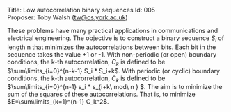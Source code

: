 Title:    Low autocorrelation binary sequences
Id:       005  
Proposer: Toby Walsh (tw@cs.york.ac.uk)


 
These problems have many practical applications in communications and electrical engineering. The objective is to construct a binary sequence $S_i$ of length n that minimizes the autocorrelations between bits. Each bit in the sequence takes the value +1 or -1. With non-periodic (or open) boundary conditions, the k-th autocorrelation,  $C_k$ is defined to be $\sum\limits_{i=0}^{n-k-1} S_i * S_i+k$. With periodic (or cyclic) boundary conditions, the k-th autocorrelation, $C_k$ is defined to be $\sum\limits_{i=0}^{n-1} s_i * s_{i+k\ mod\ n } $. The aim is to minimize the sum of the squares of these autocorrelations. That is, to minimize $E=\sum\limits_{k=1}^{n-1} C_k^2$.
